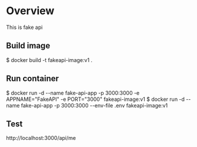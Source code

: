 # Overview
This is fake api

## Build image

$ docker build -t fakeapi-image:v1 .

## Run container

$ docker run -d --name fake-api-app -p 3000:3000 -e APPNAME="FakeAPI" -e PORT="3000" fakeapi-image:v1
$ docker run -d --name fake-api-app -p 3000:3000 --env-file .env fakeapi-image:v1

## Test

http://localhost:3000/api/me

